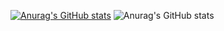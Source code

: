 [![Anurag's GitHub stats](https://github-readme-stats.vercel.app/api?username=JetyYeti)](https://github.com/anuraghazra/github-readme-stats)
![Anurag's GitHub stats](https://github-readme-stats.vercel.app/api?username=JetyYeti&show_icons=true&theme=dracula)



<!---
JetyYeti/JetyYeti is a ✨ special ✨ repository because its `README.md` (this file) appears on your GitHub profile.
You can click the Preview link to take a look at your changes.
--->
